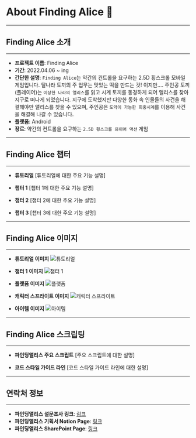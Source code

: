 # About Finding Alice :rabbit:   

***
## Finding Alice 소개
***
- **프로젝트 이름**: Finding Alice   
- **기간**: 2022.04.06 ~ ing    
- **간단한 설명**: `Finding Alice`는 약간의 컨트롤을 요구하는 2.5D 횡스크롤 모바일 게임입니다.
달나라 토끼의 주 업무는 맛있는 떡을 만드는 것! 이지만…. 주인공 토끼(플레이어)는 `이상한 나라의 앨리스`를 읽고 시계 토끼를 동경하게 되어 앨리스를 찾아 지구로 떠나게 되었습니다. 지구에 도착했지만 다양한 동화 속 인물들의 사건을 해결해야만 앨리스를 찾을 수 있으며, 주인공은 `도약이 가능한 회중시계`를 이용해 사건을 해결해 나갈 수 있습니다.   
- **플랫폼**: Android    
- **장르**: 약간의 컨트롤을 요구하는 `2.5D 횡스크롤 와이어 액션` 게임  

***
## Finding Alice 챕터
***

- **튜토리얼**
[튜토리얼에 대한 주요 기능 설명]

- **챕터 1**
[챕터 1에 대한 주요 기능 설명]

- **챕터 2**
[챕터 2에 대한 주요 기능 설명]

- **챕터 3**
[챕터 3에 대한 주요 기능 설명]

***
## Finding Alice 이미지
***

- **튜토리얼 이미지**
![튜토리얼](이미지_링크)

- **챕터 1 이미지**
![챕터 1](이미지_링크)

- **플랫폼 이미지**
![플랫폼](이미지_링크)

- **캐릭터 스프라이트 이미지**
![캐릭터 스프라이트](이미지_링크)

- **아이템 이미지**
![아이템](이미지_링크)

***
## Finding Alice 스크립팅
***

- **파인딩앨리스 주요 스크립트**
[주요 스크립트에 대한 설명]

- **코드 스타일 가이드 라인**
[코드 스타일 가이드 라인에 대한 설명]

***
## 연락처 정보
***
- **파인딩앨리스 설문조사 링크**: [링크](설문조사_링크)
- **파인딩앨리스 기획서 Notion Page**: [링크](기획서_링크)
- **파인딩앨리스 SharePoint Page**: [링크](SharePoint_링크)

